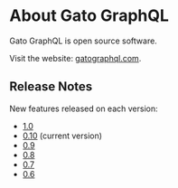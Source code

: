 # About Gato GraphQL

Gato GraphQL is open source software.

Visit the website: [gatographql.com](https://gatographql.com).

## Release Notes

New features released on each version:

- [1.0](../../release-notes/1.0/en.md)
- [0.10](../../release-notes/0.10/en.md) (current version)
- [0.9](../../release-notes/0.9/en.md)
- [0.8](../../release-notes/0.8/en.md)
- [0.7](../../release-notes/0.7/en.md)
- [0.6](../../release-notes/0.6/en.md)
